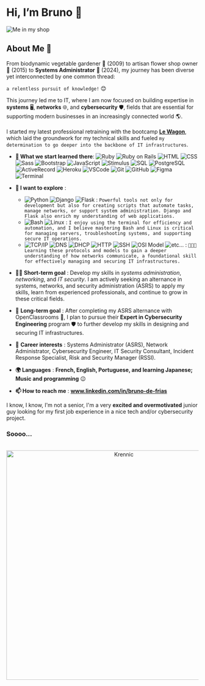 # Hi, I’m Bruno 👋

![Me in my shop](https://media.licdn.com/dms/image/v2/D5616AQEcS52fmt9Ahw/profile-displaybackgroundimage-shrink_350_1400/profile-displaybackgroundimage-shrink_350_1400/0/1712823314688?e=1736380800&v=beta&t=7Kuj7r0jUHeraR73N5vzGtZdhL4cp6Cjz7ujW8G5Iuc)

## About Me 🚀

From biodynamic vegetable gardener :carrot: (2009) to artisan flower shop owner :tulip: (2015) to **Systems Administrator** 🔧 (2024), my journey has been diverse yet interconnected by one common thread: 

`a relentless pursuit of knowledge!` 😊

This journey led me to IT, where I am now focused on building expertise in **systems** 🖥️, **networks** 🌐, and **cybersecurity** 🛡️, fields that are essential for supporting modern businesses in an increasingly connected world 🌎.  
<br>
I started my latest professional retraining with the bootcamp [**Le Wagon**](https://www.lewagon.com/fr/web-development-course), which laid the groundwork for my technical skills and fueled `my determination to go deeper into the backbone of IT infrastructures`.  

- **🌱 What we start learned there**:
![Ruby](https://img.shields.io/badge/-Ruby-CC342D?style=flat-square&logo=ruby&logoColor=black)
![Ruby on Rails](https://img.shields.io/badge/-Ruby_on_Rails-CC0000?style=flat-square&logo=ruby-on-rails&logoColor=white)
![HTML](https://img.shields.io/badge/-HTML-E34F26?style=flat-square&logo=html5&logoColor=white)
![CSS](https://img.shields.io/badge/-CSS-1572B6?style=flat-square&logo=css3&logoColor=white)
![Sass](https://img.shields.io/badge/-Sass-CC6699?style=flat-square&logo=sass&logoColor=white)
![Bootstrap](https://img.shields.io/badge/-Bootstrap-563D7C?style=flat-square&logo=bootstrap&logoColor=white)
![JavaScript](https://img.shields.io/badge/-JavaScript-F7DF1E?style=flat-square&logo=javascript&logoColor=black)
![Stimulus](https://img.shields.io/badge/-Stimulus-E55925?style=flat-square&logo=stimulus&logoColor=white)
![SQL](https://img.shields.io/badge/-SQL-003B57?style=flat-square&logo=sql&logoColor=white)
![PostgreSQL](https://img.shields.io/badge/-PostgreSQL-336791?style=flat-square&logo=postgresql&logoColor=white)
![ActiveRecord](https://img.shields.io/badge/-Active_Record-CC0000?style=flat-square&logo=ruby-on-rails&logoColor=white)
![Heroku](https://img.shields.io/badge/-Heroku-430098?style=flat-square&logo=heroku&logoColor=white)
![VSCode](https://img.shields.io/badge/-VSCode-007ACC?style=flat-square&logo=visual-studio-code&logoColor=white)
![Git](https://img.shields.io/badge/-Git-F05032?style=flat-square&logo=git&logoColor=white)
![GitHub](https://img.shields.io/badge/-GitHub-181717?style=flat-square&logo=github&logoColor=white)
![Figma](https://img.shields.io/badge/-Figma-F24E1E?style=flat-square&logo=figma&logoColor=white)
![Terminal](https://img.shields.io/badge/-Terminal-000000?style=flat-square&logo=windows-terminal&logoColor=white)

- **🔭 I want to explore** :  
    * ![Python](https://img.shields.io/badge/-Python-3776AB?style=flat-square&logo=python&logoColor=white) ![Django](https://img.shields.io/badge/-Django-092E20?style=flat-square&logo=django&logoColor=white) ![Flask](https://img.shields.io/badge/-Flask-000000?style=flat-square&logo=flask&logoColor=white) : `Powerful tools not only for development but also for creating scripts that automate tasks, manage networks, or support system administration. Django and Flask also enrich my understanding of web applications.`
    * ![Bash](https://img.shields.io/badge/-Bash-4EAA25?style=flat-square&logo=gnubash&logoColor=white) ![Linux](https://img.shields.io/badge/-Linux-FCC624?style=flat-square&logo=linux&logoColor=white) : `I enjoy using the terminal for efficiency and automation, and I believe mastering Bash and Linux is critical for managing servers, troubleshooting systems, and supporting secure IT operations.`
    * ![TCP/IP](https://img.shields.io/badge/-TCP%2FIP-0046FF?style=flat-square&logo=internet-explorer&logoColor=white) ![DNS](https://img.shields.io/badge/-DNS-008000?style=flat-square&logo=dynatrace&logoColor=white) ![DHCP](https://img.shields.io/badge/-DHCP-FF4500?style=flat-square&logo=reactivex&logoColor=white)
 ![HTTP](https://img.shields.io/badge/-HTTP%2FHTTPS-000000?style=flat-square&logo=apache&logoColor=white) ![SSH](https://img.shields.io/badge/-SSH-4E9CAF?style=flat-square&logo=gnubash&logoColor=white) ![OSI Model](https://img.shields.io/badge/-OSI%20Model-6A1B9A?style=flat-square&logo=cisco&logoColor=white) ![etc...](https://img.shields.io/badge/-etc.-808080?style=flat-square&logo=more&logoColor=white)
: `👨‍🏫📖 Learning these protocols and models to gain a deeper understanding of how networks communicate, a foundational skill for effectively managing and securing IT infrastructures.`

- 🧑‍💻 **Short-term goal** : Develop my skills in *systems administration*, *networking*, and *IT security*.  I am actively seeking an alternance in systems, networks, and security administration (ASRS) to apply my skills, learn from experienced professionals, and continue to grow in these critical fields.
- 🎯 **Long-term goal** : After completing my ASRS alternance with OpenClassrooms 💼, I plan to pursue their **Expert in Cybersecurity Engineering** program 🛡️ to further develop my skills in designing and securing IT infrastructures.
- 💼 **Career interests** : Systems Administrator (ASRS), Network Administrator, Cybersecurity Engineer, IT Security Consultant, Incident Response Specialist, Risk and Security Manager (RSSI).
- **🌍 Languages** : **French, English, Portuguese, and learning Japanese; Music and programming** :wink: 
- **📫 How to reach me** : **www.linkedin.com/in/bruno-de-frias**

I know, I know, I'm not a senior, I'm a very **excited and overmotivated** junior guy looking for my first job experience in a nice tech and/or cybersecurity project.
### Soooo...  
<br>
<div align="center">    
    <img src="https://media1.tenor.com/m/I6iGTm0JKCAAAAAC/star-wars-rogue-one.gif" alt="Krennic" width="600" />
</div>

